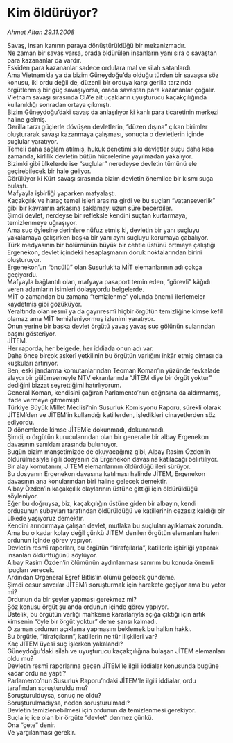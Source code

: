 # Kim öldürüyor?

*Ahmet Altan 29.11.2008*

<div class="taraf_structure_2col_1zq">
<div class="margen_n">



 <p>Savaş, insan kanının paraya dönüştürüldüğü bir mekanizmadır. <br/>Ne zaman bir savaş varsa, orada öldürülen insanların yanı sıra o savaştan para kazananlar da vardır. <br/>Eskiden para kazananlar sadece ordulara mal ve silah satanlardı. <br/>Ama Vietnam’da ya da bizim Güneydoğu’da olduğu türden bir savaşsa söz konusu, iki ordu değil de, düzenli bir orduya karşı gerilla tarzında örgütlenmiş bir güç savaşıyorsa, orada savaştan para kazananlar çoğalır. <br/>Vietnam savaşı sırasında CIA’e ait uçakların uyuşturucu kaçakçılığında kullanıldığı sonradan ortaya çıkmıştı. <br/>Bizim Güneydoğu’daki savaş da anlaşılıyor ki kanlı para ticaretinin merkezi haline gelmiş. <br/>Gerilla tarzı güçlerle dövüşen devletlerin, “düzen dışına” çıkan birimler oluşturarak savaşı kazanmaya çalışması, sonuçta o devletlerin içinde suçlular yaratıyor. <br/>Temeli daha sağlam atılmış, hukuk denetimi sıkı devletler suçu daha kısa zamanda, kirlilik devletin bütün hücrelerine yayılmadan yakalıyor. <br/>Bizimki gibi ülkelerde ise “suçlular” neredeyse devletin tümünü ele geçirebilecek bir hale geliyor. <br/>Görülüyor ki Kürt savaşı sırasında bizim devletin önemlice bir kısmı suça bulaştı. <br/>Mafyayla işbirliği yaparken mafyalaştı. <br/>Kaçakçılık ve haraç temel işleri arasına girdi ve bu suçları “vatanseverlik” gibi bir kavramın arkasına saklamayı uzun süre becerdiler. <br/>Şimdi devlet, nerdeyse bir refleksle kendini suçtan kurtarmaya, temizlenmeye uğraşıyor. <br/>Ama suç öylesine derinlere nüfuz etmiş ki, devletin bir yanı suçluyu yakalamaya çalışırken başka bir yanı aynı suçluyu korumaya çabalıyor. <br/>Türk medyasının bir bölümünün büyük bir cehtle üstünü örtmeye çalıştığı Ergenekon, devlet içindeki hesaplaşmanın doruk noktalarından birini oluşturuyor. <br/>Ergenekon’un “öncülü” olan Susurluk’ta MİT elemanlarının adı çokça geçiyordu. <br/>Mafyayla bağlantılı olan, mafyaya pasaport temin eden, “görevli” kâğıdı veren adamların isimleri dolaşıyordu belgelerde. <br/>MİT o zamandan bu zamana “temizlenme” yolunda önemli ilerlemeler kaydetmiş gibi gözüküyor. <br/>Yeraltında olan resmî ya da gayrıresmî hiçbir örgütün temizliğine kimse kefil olamaz ama MİT temizleniyormuş izlenimi yaratıyor. <br/>Onun yerine bir başka devlet örgütü yavaş yavaş suç gölünün sularından başını gösteriyor. <br/>JİTEM. <br/>Her raporda, her belgede, her iddiada onun adı var. <br/>Daha önce birçok askerî yetkilinin bu örgütün varlığını inkâr etmiş olması da kuşkuları artırıyor. <br/>Ben, eski jandarma komutanlarından Teoman Koman’ın yüzünde fevkalade alaycı bir gülümsemeyle NTV ekranlarında “JİTEM diye bir örgüt yoktur” dediğini bizzat seyrettiğimi hatırlıyorum. <br/>General Koman, kendisini çağıran Parlamento’nun çağrısına da aldırmamış, ifade vermeye gitmemişti. <br/>Türkiye Büyük Millet Meclisi’nin Susurluk Komisyonu Raporu, sürekli olarak JİTEM’den ve JİTEM’in kullandığı katillerden, işledikleri cinayetlerden söz ediyordu. <br/>O dönemlerde kimse JİTEM’e dokunmadı, dokunamadı. <br/>Şimdi, o örgütün kurucularından olan bir generalle bir albay Ergenekon davasının sanıkları arasında bulunuyor. <br/>Bugün bizim manşetimizde de okuyacağınız gibi, Albay Rasim Özden’in öldürülmesiyle ilgili dosyanın da Ergenekon davasına katılacağı belirtiliyor. <br/>Bir alay komutanını, JİTEM elemanlarının öldürdüğü ileri sürüyor. <br/>Bu dosyanın Ergenekon davasına katılması halinde JİTEM, Ergenekon davasının ana konularından biri haline gelecek demektir. <br/>Albay Özden’in kaçakçılık olaylarının üstüne gittiği için öldürüldüğü söyleniyor. <br/>Eğer bu doğruysa, biz, kaçakçılığın üstüne giden bir albayın, kendi ordusunun subayları tarafından öldürüldüğü ve katillerinin cezasız kaldığı bir ülkede yaşıyoruz demektir. <br/>Kendini arındırmaya çalışan devlet, mutlaka bu suçluları ayıklamak zorunda. <br/>Ama bu o kadar kolay değil çünkü JİTEM denilen örgütün elemanları halen ordunun içinde görev yapıyor. <br/>Devletin resmî raporları, bu örgütün “itirafçılarla”, katillerle işbirliği yaparak insanları öldürttüğünü söylüyor. <br/>Albay Rasim Özden’in ölümünün aydınlanması sanırım bu konuda önemli ipuçları verecek. <br/>Ardından Orgeneral Eşref Bitlis’in ölümü gelecek gündeme. <br/>Şimdi cesur savcılar JİTEM’i soruşturmak için harekete geçiyor ama bu yeter mi? <br/>Ordunun da bir şeyler yapması gerekmez mi? <br/>Söz konusu örgüt şu anda ordunun içinde görev yapıyor. <br/>Üstelik, bu örgütün varlığı mahkeme kararlarıyla açığa çıktığı için artık kimsenin “öyle bir örgüt yoktur” deme şansı kalmadı. <br/>O zaman ordunun açıklama yapmasını beklemek bu halkın hakkı. <br/>Bu örgütle, “itirafçıların”, katillerin ne tür ilişkileri var? <br/>Kaç JİTEM üyesi suç işlerken yakalandı? <br/>Güneydoğu’daki silah ve uyuşturucu kaçakçılığına bulaşan JİTEM elemanları oldu mu? <br/>Devletin resmî raporlarına geçen JİTEM’le ilgili iddialar konusunda bugüne kadar ordu ne yaptı? <br/>Parlamento’nun Susurluk Raporu’ndaki JİTEM’le ilgili iddialar, ordu tarafından soruşturuldu mu? <br/>Soruşturulduysa, sonuç ne oldu? <br/>Soruşturulmadıysa, neden soruşturulmadı? <br/>Devletin temizlenebilmesi için ordunun da temizlenmesi gerekiyor. <br/>Suçla iç içe olan bir örgüte “devlet” denmez çünkü. <br/>Ona “çete” denir. <br/>Ve yargılanması gerekir.</p>

<br/>


<div id="taraf_not">
</div>

</div>


</div>
